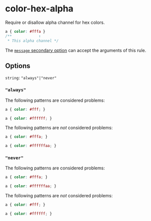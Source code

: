 # color-hex-alpha

Require or disallow alpha channel for hex colors.

<!-- prettier-ignore -->
```css
a { color: #fffa }
/**            ↑
 * This alpha channel */
```

The [`message` secondary option](https://github.com/stylelint/stylelint/16.6.1/docs/user-guide/configure.md#message) can accept the arguments of this rule.

## Options

`string`: `"always"|"never"`

### `"always"`

The following patterns are considered problems:

<!-- prettier-ignore -->
```css
a { color: #fff; }
```

<!-- prettier-ignore -->
```css
a { color: #ffffff; }
```

The following patterns are _not_ considered problems:

<!-- prettier-ignore -->
```css
a { color: #fffa; }
```

<!-- prettier-ignore -->
```css
a { color: #ffffffaa; }
```

### `"never"`

The following patterns are considered problems:

<!-- prettier-ignore -->
```css
a { color: #fffa; }
```

<!-- prettier-ignore -->
```css
a { color: #ffffffaa; }
```

The following patterns are _not_ considered problems:

<!-- prettier-ignore -->
```css
a { color: #fff; }
```

<!-- prettier-ignore -->
```css
a { color: #ffffff; }
```
